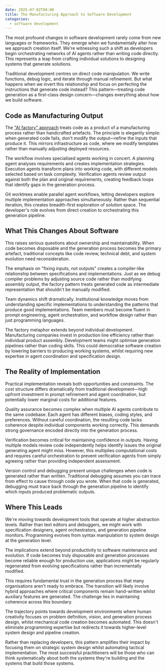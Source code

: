 ```yaml
---
date: 2025-07-02T08:00
title: The Manufacturing Approach to Software Development
categories:
  - software development
---
```

The most profound changes in software development rarely come from new languages or frameworks. They emerge when we fundamentally alter how we approach creation itself. We're witnessing such a shift as developers begin orchestrating networks of AI agents rather than writing code directly. This represents a leap from crafting individual solutions to designing systems that generate solutions.

Traditional development centres on direct code manipulation. We write functions, debug logic, and iterate through manual refinement. But what happens when we invert this relationship and focus on perfecting the instructions that generate code instead? This pattern—treating code generation as a first-class design concern—changes everything about how we build software.

## Code as Manufacturing Output

The ["AI factory" approach](https://www.john-rush.com/posts/ai-20250701.html) treats code as a product of a manufacturing process rather than handcrafted artefacts. The principle is elegantly simple: when generated code fails, don't modify the output—refine the inputs that produce it. This mirrors infrastructure as code, where we modify templates rather than manually adjusting deployed resources.

The workflow involves specialised agents working in concert. A planning agent analyses requirements and creates implementation strategies. Execution agents transform plans into working code, with different models selected based on task complexity. Verification agents review output against both the plan and original requirements, creating feedback loops that identify gaps in the generation process.

Git worktrees enable parallel agent workflows, letting developers explore multiple implementation approaches simultaneously. Rather than sequential iteration, this creates breadth-first exploration of solution space. The developer's role evolves from direct creation to orchestrating this generation pipeline.

## What This Changes About Software

This raises serious questions about ownership and maintainability. When code becomes disposable and the generation process becomes the primary artefact, traditional concepts like code review, technical debt, and system evolution need reconsideration.

The emphasis on "fixing inputs, not outputs" creates a compiler-like relationship between specifications and implementations. Just as we debug compiler problems by adjusting source code rather than modifying assembly output, the factory pattern treats generated code as intermediate representation that shouldn't be manually modified.

Team dynamics shift dramatically. Institutional knowledge moves from understanding specific implementations to understanding the patterns that produce good implementations. Team members must become fluent in prompt engineering, agent orchestration, and workflow design rather than just programming languages.

The factory metaphor extends beyond individual development. Manufacturing companies invest in production line efficiency rather than individual product assembly. Development teams might optimise generation pipelines rather than coding skills. This could democratise software creation by lowering barriers to producing working systems, whilst requiring new expertise in agent coordination and specification design.

## The Reality of Implementation

Practical implementation reveals both opportunities and constraints. The cost structure differs dramatically from traditional development—high upfront investment in prompt refinement and agent coordination, but potentially lower marginal costs for additional features.

Quality assurance becomes complex when multiple AI agents contribute to the same codebase. Each agent has different biases, coding styles, and preferences. Without careful coordination, the resulting code lacks coherence despite individual components working correctly. This demands strong governance encoded directly into the generation process.

Verification becomes critical for maintaining confidence in outputs. Having multiple models review code independently helps identify issues the original generating agent might miss. However, this multiplies computational costs and requires careful orchestration to prevent verification agents from simply agreeing rather than providing independent assessment.

Version control and debugging present unique challenges when code is generated rather than written. Traditional debugging assumes you can trace from effect to cause through code you wrote. When that code is generated, debugging must trace back through the generation pipeline to identify which inputs produced problematic outputs.

## Where This Leads

We're moving towards development tools that operate at higher abstraction levels. Rather than text editors and debuggers, we might work with specification designers, agent orchestrators, and generation pipeline monitors. Programming evolves from syntax manipulation to system design at the generation level.

The implications extend beyond productivity to software maintenance and evolution. If code becomes truly disposable and generation processes become reliable enough for production use, applications might be regularly regenerated from evolving specifications rather than incrementally modified.

This requires fundamental trust in the generation process that many organisations aren't ready to embrace. The transition will likely involve hybrid approaches where critical components remain hand-written whilst auxiliary features are generated. The challenge lies in maintaining coherence across this boundary.

The trajectory points towards development environments where human creativity focuses on problem definition, vision, and generation process design, whilst mechanical code creation becomes automated. This doesn't eliminate programming expertise but redirects it towards higher-level system design and pipeline creation.

Rather than replacing developers, this pattern amplifies their impact by focusing them on strategic system design whilst automating tactical implementation. The most successful practitioners will be those who can think systematically about both the systems they're building and the systems that build those systems.